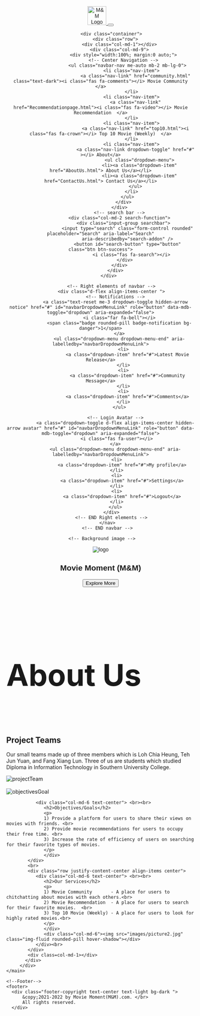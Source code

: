 <!DOCTYPE html>
<html lang="en">
  <!--Head-->
  <head>
    <meta charset="UTF-8" />
    <meta name="viewport" content="width=device-width, initial-scale=1, shrink-to-fit=no" />
    <meta http-equiv="x-ua-compatible" content="ie=edge" />
    <title>Movie Moment (M&M)</title>
    <!-- Font Awesome -->
    <link href="https://cdnjs.cloudflare.com/ajax/libs/font-awesome/5.15.1/css/all.min.css" rel="stylesheet"/>
    <!-- Google Fonts -->
    <link href="https://fonts.googleapis.com/css?family=Roboto:300,400,500,700&display=swap"rel="stylesheet"/>
    <!--logo-->
    <link rel="icon" href="images/logo.png">
    <!-- MDB -->
    <link href="https://cdnjs.cloudflare.com/ajax/libs/mdb-ui-kit/3.10.1/mdb.min.css" rel="stylesheet"/>
    <!--Own Css -->
    <link rel="stylesheet" href="css/main.css">
    <!-- MDB -->
    <script type="text/javascript" src="https://cdnjs.cloudflare.com/ajax/libs/mdb-ui-kit/3.10.1/mdb.min.js"></script>
  </head>
  <!--/Head-->

  <!-- Body -->
  <body>
  <!--Header-->
  <header>
      <!-- Navbar -->
         <!-- M&M Logo-->
         <nav class="navbar navbar-expand-lg navbar-dark bg-dark fixed-top" style="font-family:Verdana, Geneva, Tahoma, sans-serif">
            <a class="navbar-brand" href="index.html">
              <img src="Images/logoHeader.jpg" height="50px" alt="M&M Logo"/>
            </a>
            <button class="navbar-toggler" type="button" data-toggle="collapse" data-target="#navbarSupportedContent" aria-controls="navbarSupportedContent" aria-expanded="false" aria-label="Toggle navigation">
               <span class="navbar-toggler-icon"></span>
            </button>

            <div class="container">
               <div class="row">
                  <div class="col-md-1"></div>
                  <div class="col-md-9">
                     <div style="width:100%; margin:0 auto;">
                     <!-- Center Navigation -->
                        <ul class="navbar-nav me-auto mb-2 mb-lg-0">
                           <li class="nav-item">
                              <a class="nav-link" href="community.html" class="text-dark"><i class="fas fa-comments"></i> Movie Community  </a>
                           </li>
                           <li class="nav-item">
                              <a class="nav-link" href="Recommendationpage.html"><i class="fas fa-video"></i> Movie Recommendation  </a>
                           </li>
                           <li class="nav-item">
                              <a class="nav-link" href="top10.html"><i class="fas fa-crown"></i> Top 10 Movie (Weekly)  </a>
                           </li>
                           <li class="nav-item">
                              <a class="nav-link dropdown-toggle" href="#" ></i> About</a>
                                 <ul class="dropdown-menu">
                                 <li><a class="dropdown-item" href="AboutUs.html"> About Us</a></li>
                                 <li><a class="dropdown-item" href="ContactUs.html"> Contact Us</a></li>
                              </ul>
                           </li>
                        </ul>
                     </div>
                  </div>
                  <!-- search bar -->
                  <div class="col-md-2 search-function">
                     <div class="input-group searchbar">
                        <input type="search" class="form-control rounded" placeholder="Search" aria-label="Search"
                        aria-describedby="search-addon" />
                        <button id="search-button" type="button" class="btn btn-success">
                           <i class="fas fa-search"></i>
                      </div>
                  </div>
               </div>
            </div>  

            <!-- Right elements of navbar -->
            <div class="d-flex align-items-center ">
               <!-- Notifications -->
               <a class="text-reset me-3 dropdown-toggle hidden-arrow notice" href="#" id="navbarDropdownMenuLink" role="button" data-mdb-toggle="dropdown" aria-expanded="false">
                  <i class="far fa-bell"></i>
                  <span class="badge rounded-pill badge-notification bg-danger">1</span>
                  </a>
                  <ul class="dropdown-menu dropdown-menu-end" aria-labelledby="navbarDropdownMenuLink">
                     <li>
                        <a class="dropdown-item" href="#">Latest Movie Release</a>
                     </li>
                     <li>
                        <a class="dropdown-item" href="#">Community Message</a>
                     </li>
                     <li>
                        <a class="dropdown-item" href="#">Comments</a>
                     </li>
                  </ul>
         
               <!-- Login Avatar -->
               <a class="dropdown-toggle d-flex align-items-center hidden-arrow avatar" href="#" id="navbarDropdownMenuLink" role="button" data-mdb-toggle="dropdown" aria-expanded="false">
                <i class="fas fa-user"></i>
               </a>
               <ul class="dropdown-menu dropdown-menu-end" aria-labelledby="navbarDropdownMenuLink">
                <li>
                    <a class="dropdown-item" href="#">My profile</a>
                </li>
                <li>
                    <a class="dropdown-item" href="#">Settings</a>
                </li>
                <li>
                    <a class="dropdown-item" href="#">Logout</a>
                </li>
               </ul>
            </div>
            <!-- END Right elements -->
         </nav>
         <!-- END navbar -->

     <!-- Background image -->
   <div class="p-5 text-center bg-image"> 
   <div class="mask">
   <div class="d-flex justify-content-center align-items-center h-100">
   <div class="text-white">
   <div class="col-md-4">
   <img class="logomain" src="images/logo.png" alt="logo">
   <h1 class="mb-4">Movie Moment (M&M)</h1>
   <button type="button" class="buttonmain">Explore More</button>    
   </div>
   </div>
   </div>
   </div>
   </div>
   <!-- Background image -->
    </header>
    <!--/header-->
    <main>
      <div class="container-fluid">
      <section id="about" class="text-center text-black">
         <br>
        <h2 class="my-2"style="font-size:80px;">About Us</h2>
        <br>
        <div class="row container-in">
           <div class=col-md-1></div>
           <div class=col-md-10>
            <div class="row justify-content-center align-items center">
               <div class="col-md-6 text-center justify-content-center align-items center "> 
                  <h2>Project Teams</h2>
                  <p>
                  Our small teams made up of three members which is Loh Chia Heung, Teh Jun Yuan, and Fang Xiang Lun. Three of us are students which studied Diploma in Information Technology in Southern University College.
                  </p>
                  </div>
                  <div class="col-md-6"><img src="images/projectteam.jpg" alt="projectTeam" class="img-fluid rounded-pill hover-shadow"></div>
            </div>
            <br>
            <div class="row justify-content-center align-items center">
               <div class="col-md-6"><img src="images/objectives.jpg" alt="objectivesGoal" class="img-fluid rounded-pill hover-shadow"></div>
               
               <div class="col-md-6 text-center"> <br><br>
                  <h2>Objectives/Goals</h2>
                  <p>
                  1) Provide a platform for users to share their views on movies with friends. <br>
                  2) Provide movie recommendations for users to occupy their free time. <br>
                  3) Increase the rate of efficiency of users on searching for their favorite types of movies.
                  </p> 
                  </div>
            </div>
            <br>
            <div class="row justify-content-center align-items center">
               <div class="col-md-6 text-center"> <br><br>
                  <h2>Our Services</h2>
                  <p>
                  1) Movie Community       - A place for users to chitchatting about movies with each others.<br>
                  2) Movie Recommendation  - A place for users to search for their favorite movies.  <br>
                  3) Top 10 Movie (Weekly) - A place for users to look for highly rated movies.<br>
                  </p>
                  </div>
                  <div class="col-md-6"><img src="images/picture2.jpg" class="img-fluid rounded-pill hover-shadow"></div> 
               </div><br>
            </div>
            <div class=col-md-1></div>
           </div>
         </div>
    </main>
   
    <!--Footer-->
    <footer>
      <div class="footer-copyright text-center text-light bg-dark ">
          &copy;2021-2022 by Movie Moment(M&M).com. </br>
          All rights reserved.
      </div>
</footer>
  </body>
  <!--/body-->
    <!-- MDB Java scripts-->
    <script type="text/javascript" src="js/mdb.min.js"></script>
    <!-- Custom scripts -->
    <script type="text/javascript"></script>
  </body>
</html>

